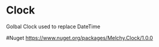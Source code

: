 # Clock
Golbal Clock used to replace DateTime

#Nuget
https://www.nuget.org/packages/Melchy.Clock/1.0.0
